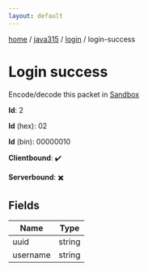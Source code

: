 ```yaml
---
layout: default
---
```


[home](/)  /  [java315](/protocol/java315)  /  [login](/protocol/java315/login)  /  login-success

# Login success

Encode/decode this packet in [Sandbox](../../../sandbox/java315#login.login_success)

**Id**: 2

**Id** (hex): 02

**Id** (bin): 00000010

**Clientbound**: ✔️

**Serverbound**: ✖️

## Fields

Name | Type
---|---
uuid | string
username | string
